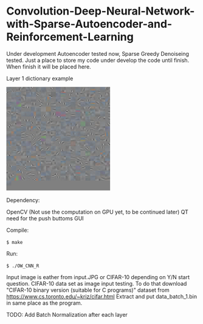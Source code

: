 # Convolution-Deep-Neural-Network-with-Sparse-Autoencoder-and-Reinforcement-Learning
Under development Autoencoder tested now, Sparse Greedy Denoiseing tested. Just a place to store my code under develop the code until finish.
When finish it will be placed here.

Layer 1 dictionary example

![](OLD_13x13_L1_dict.bmp)

Dependency:

OpenCV (Not use the computation on GPU yet, to be continued later) QT need for the push buttoms GUI

Compile:

`$ make`

Run:

`$ ./OW_CNN_R`


Input image is eather from input.JPG or CIFAR-10 depending on Y/N start question. 
CIFAR-10 data set as image input testing. 
To do that download "CIFAR-10 binary version (suitable for C programs)" dataset from
https://www.cs.toronto.edu/~kriz/cifar.html
Extract and put data_batch_1.bin in same place as the program. 

TODO:
Add Batch Normalization after each layer
